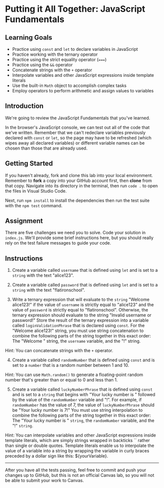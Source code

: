 # Putting it All Together: JavaScript Fundamentals

## Learning Goals

- Practice using `const` and `let` to declare variables in JavaScript
- Practice working with the ternary operator
- Practice using the strict equality operator (`===`)
- Practice using the `&&` operator
- Concatenate strings with the `+` operator
- Interpolate variables and other JavaScript expressions inside template literals
- Use the built-in `Math` object to accomplish complex tasks
- Employ operators to perform arithmetic and assign values to variables

## Introduction

We're going to review the JavaScript Fundamentals that you've learned.

In the browser's JavaScript console, we can test out all of the code that we've written. Remember that we can't redeclare variables previously declared with
`const` or `let`, so the page may have to be refreshed (which wipes away all
declared variables) or different variable names can be chosen than those that are already used.

## Getting Started

If you haven't already, fork and clone this lab into your local environment.
Remember to **fork** a copy into your GitHub account first, then **clone** from
that copy. Navigate into its directory in the terminal, then run `code .` to
open the files in Visual Studio Code.

Next, run `npm install` to install the dependencies then run the test suite with
the `npm test` command.

## Assignment

There are five challenges we need you to solve. Code your solution in
`index.js`. We'll provide some brief instructions here, but you should really
rely on the test failure messages to guide your code.

## Instructions

1. Create a variable called `username` that is defined using `let` and is set to a `string` with the text "alice123".

2. Create a variable called `password` that is defined using `let` and is set to a `string` with the text "flatironschool".

3. Write a ternary expression that will evaluate to the `string` "Welcome alice123!" if the value of `username` is strictly equal to "alice123" and the value of `password` is strictly equal to "flatironschool". Otherwise, the ternary expression should evaluate to the string "Invalid username or password!" Store the result of the ternary expression into a variable called `loginValidationPhrase` that is declared using `const`. For the "Welcome alice123!" string, you must use string concatenation to combine the following parts of the string together in this exact order: The "Welcome " string, the `username` variable, and the "!" string.

Hint: You can concatenate strings with the `+` operator.

4. Create a variable called `randomNumber` that is defined using `const` and is set to a `number` that is a random number between 1 and 10.

Hint: You can use `Math.random()` to generate a floating-point random number that's greater than or equal to 0 and less than 1.

5. Create a variable called `luckyNumberPhrase` that is defined using `const` and is set to a `string` that begins with "Your lucky number is " followed by the value of the `randomNumber` variable and "!". For example, if `randomNumber` has the value of 7, the value of `luckyNumberPhrase` should be "Your lucky number is 7!" You must use string interpolation to combine the following parts of the string together in this exact order: The "Your lucky number is " `string`, the `randomNumber` variable, and the "!" `string`.

Hint: You can interpolate variables and other JavaScript expressions inside template literals, which are simply strings wrapped in backticks `` rather than single or double quotes. Template literals enable us to interpolate the value of a variable into a string by wrapping the variable in curly braces preceded by a dollar sign like this: ${yourVariable}.

***

After you have all the tests passing, feel free to commit and push your changes
up to GitHub, but this is not an official Canvas lab, so you will not be able to submit your work to Canvas.
